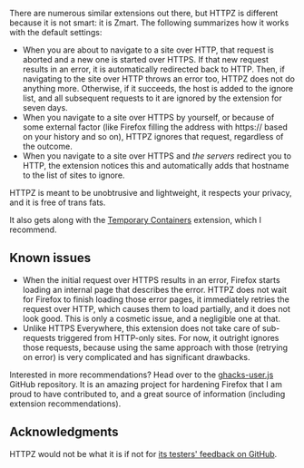 There are numerous similar extensions out there, but HTTPZ is different because it is not smart: it is Zmart. The following summarizes how it works with the default settings:
- When you are about to navigate to a site over HTTP, that request is aborted and a new one is started over HTTPS. If that new request results in an error, it is automatically redirected back to HTTP. Then, if navigating to the site over HTTP throws an error too, HTTPZ does not do anything more. Otherwise, if it succeeds, the host is added to the ignore list, and all subsequent requests to it are ignored by the extension for seven days.
- When you navigate to a site over HTTPS by yourself, or because of some external factor (like Firefox filling the address with https:// based on your history and so on), HTTPZ ignores that request, regardless of the outcome.
- When you navigate to a site over HTTPS and *the servers* redirect you to HTTP, the extension notices this and automatically adds that hostname to the list of sites to ignore.

HTTPZ is meant to be unobtrusive and lightweight, it respects your privacy, and it is free of trans fats.

It also gets along with the [Temporary Containers][TC] extension, which I recommend.

Known issues
------------
- When the initial request over HTTPS results in an error, Firefox starts loading an internal page that describes the error. HTTPZ does not wait for Firefox to finish loading those error pages, it immediately retries the request over HTTP, which causes them to load partially, and it does not look good. This is only a cosmetic issue, and a negligible one at that.
- Unlike HTTPS Everywhere, this extension does not take care of sub-requests triggered from HTTP-only sites. For now, it outright ignores those requests, because using the same approach with those (retrying on error) is very complicated and has significant drawbacks.

Interested in more recommendations? Head over to the [ghacks-user.js][user.js] GitHub repository. It is an amazing project for hardening Firefox that I am proud to have contributed to, and a great source of information (including extension recommendations).

Acknowledgments
---------------
HTTPZ would not be what it is if not for [its testers' feedback on GitHub][issues].

[TC]: https://addons.mozilla.org/firefox/addon/temporary-containers/
[user.js]: https://github.com/ghacksuserjs/ghacks-user.js
[issues]: https://github.com/claustromaniac/httpz/issues

